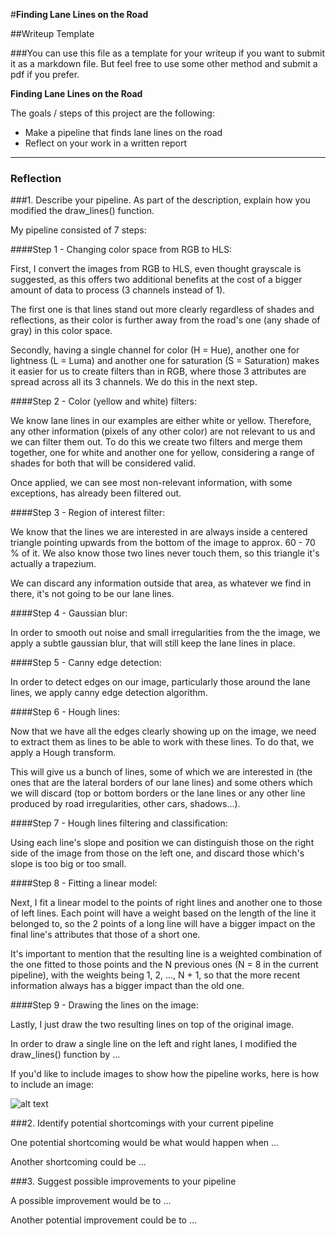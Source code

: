 #**Finding Lane Lines on the Road** 

##Writeup Template

###You can use this file as a template for your writeup if you want to submit it as a markdown file. But feel free to use some other method and submit a pdf if you prefer.


**Finding Lane Lines on the Road**

The goals / steps of this project are the following:
* Make a pipeline that finds lane lines on the road
* Reflect on your work in a written report


[//]: # (Image References)

[image1]: ./examples/grayscale.jpg "Grayscale"

---

### Reflection

###1. Describe your pipeline. As part of the description, explain how you modified the draw_lines() function.

My pipeline consisted of 7 steps:

####Step 1 - Changing color space from RGB to HLS:

First, I convert the images from RGB to HLS, even thought grayscale is suggested, as this offers two additional benefits
at the cost of a bigger amount of data to process (3 channels instead of 1).

The first one is that lines stand out more clearly regardless of shades and reflections, as their color is further away
from the road's one (any shade of gray) in this color space.

Secondly, having a single channel for color (H = Hue), another one for lightness (L = Luma) and another one for
saturation (S = Saturation) makes it easier for us to create filters than in RGB, where those 3 attributes are spread
across all its 3 channels. We do this in the next step.


####Step 2 - Color (yellow and white) filters:

We know lane lines in our examples are either white or yellow. Therefore, any other information (pixels of any other
color) are not relevant to us and we can filter them out. To do this we create two filters and merge them together, one
for white and another one for yellow, considering a range of shades for both that will be considered valid.

Once applied, we can see most non-relevant information, with some exceptions, has already been filtered out.

####Step 3 - Region of interest filter:

We know that the lines we are interested in are always inside a centered triangle pointing upwards from the bottom of
the image to approx. 60 - 70 % of it. We also know those two lines never touch them, so this triangle it's actually
a trapezium.

We can discard any information outside that area, as whatever we find in there, it's not going to be our lane lines.

####Step 4 - Gaussian blur:

In order to smooth out noise and small irregularities from the the image, we apply a subtle gaussian blur, that will
still keep the lane lines in place.

####Step 5 - Canny edge detection:

In order to detect edges on our image, particularly those around the lane lines, we apply canny edge detection
algorithm.

####Step 6 - Hough lines:

Now that we have all the edges clearly showing up on the image, we need to extract them as lines to be able to work with
these lines. To do that, we apply a Hough transform. 

This will give us a bunch of lines, some of which we are interested in (the ones that are the lateral borders of our
lane lines) and some others which we will discard (top or bottom borders or the lane lines or any other line produced by
road irregularities, other cars, shadows...).

####Step 7 - Hough lines filtering and classification:

Using each line's slope and position we can distinguish those on the right side of the image from those on the left
one, and discard those which's slope is too big or too small. 

####Step 8 - Fitting a linear model:

Next, I fit a linear model to the points of right lines and another one to those of left lines. Each point will have a
weight based on the length of the line it belonged to, so the 2 points of a long line will have a bigger impact on the
final line's attributes that those of a short one.

It's important to mention that the resulting line is a weighted combination of the one fitted to those points and the
N previous ones (N = 8 in the current pipeline), with the weights being 1, 2, ..., N + 1, so that the more recent
information always has a bigger impact than the old one.

####Step 9 - Drawing the lines on the image:

Lastly, I just draw the two resulting lines on top of the original image.




In order to draw a single line on the left and right lanes, I modified the draw_lines() function by ...

If you'd like to include images to show how the pipeline works, here is how to include an image: 

![alt text][image1]





###2. Identify potential shortcomings with your current pipeline


One potential shortcoming would be what would happen when ... 

Another shortcoming could be ...


###3. Suggest possible improvements to your pipeline

A possible improvement would be to ...

Another potential improvement could be to ...